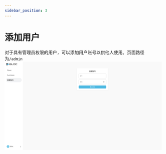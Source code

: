 ```yaml
---
sidebar_position: 3
---
```

# 添加用户

对于具有管理员权限的用户，可以添加用户账号以供他人使用。页面路径为`/admin`
<img src="/img/add-account.png" />
